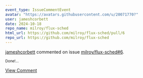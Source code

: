 ```yaml
---
event_type: IssueCommentEvent
avatar: "https://avatars.githubusercontent.com/u/20071770?"
user: jameshcorbett
date: 2024-10-18
repo_name: milroy/flux-sched
html_url: https://github.com/milroy/flux-sched/pull/6
repo_url: https://github.com/milroy/flux-sched
---
```


<a href='https://github.com/jameshcorbett' target='_blank'>jameshcorbett</a> commented on issue <a href='https://github.com/milroy/flux-sched/pull/6' target='_blank'>milroy/flux-sched#6</a>.

<small>Done!...</small>

<a href='https://github.com/milroy/flux-sched/pull/6' target='_blank'>View Comment</a>